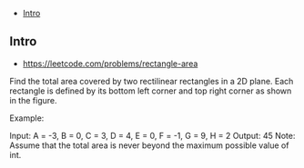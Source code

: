 - [Intro](#intro)

## Intro

- https://leetcode.com/problems/rectangle-area

Find the total area covered by two rectilinear rectangles in a 2D plane.
Each rectangle is defined by its bottom left corner and top right corner as shown in the figure.

Example:

Input: A = -3, B = 0, C = 3, D = 4, E = 0, F = -1, G = 9, H = 2
Output: 45
Note:
Assume that the total area is never beyond the maximum possible value of int.
